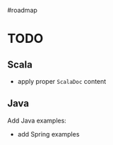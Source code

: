 #roadmap

# TODO #

## Scala ##
  * apply proper `ScalaDoc` content

## Java ##
Add Java examples:
  * add Spring examples